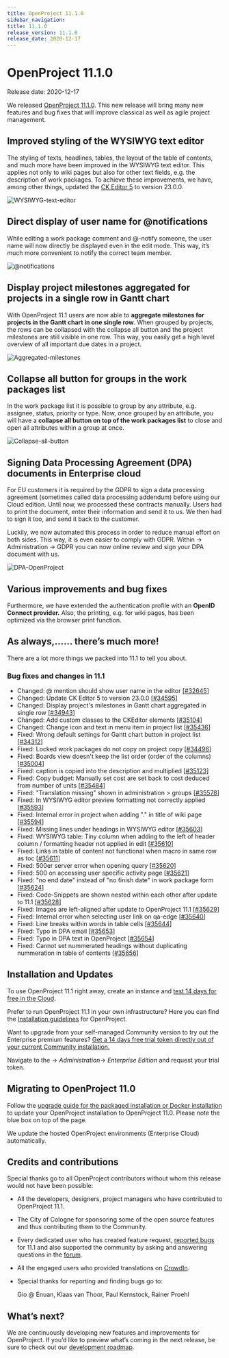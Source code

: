 ```yaml
---
title: OpenProject 11.1.0
sidebar_navigation:
title: 11.1.0
release_version: 11.1.0
release_date: 2020-12-17
---
```



# OpenProject 11.1.0

Release date: 2020-12-17

We released [OpenProject 11.1.0](https://community.openproject.com/versions/1424).
This new release will bring many new features and bug fixes that will improve classical as well as agile project management. 

## Improved styling of the WYSIWYG text editor

The styling of texts, headlines, tables, the layout of the table of  contents, and much more have been improved in the WYSIWYG text editor.  This applies not only to wiki pages but also for other text fields, e.g. the description of work packages. To achieve these improvements, we  have, among other things, updated the [CK Editor 5](https://ckeditor.com/ckeditor-5/) to version 23.0.0.

![WYSIWYG-text-editor](WYSIWYG-text-editor.png)

## Direct display of user name for @notifications

While editing a work package comment and @-notify someone, the user  name will now directly be displayed even in the edit mode. This way,  it’s much more convenient to notify the correct team member.

![@notifications](@notifications.png)

## Display project milestones aggregated for projects in a single row in Gantt chart

With OpenProject 11.1 users are now able to **aggregate milestones for projects in the Gantt chart in one single row**. When grouped by projects, the rows can be collapsed with the collapse  all button and the project milestones are still visible in one row. This way, you easily get a high level overview of all important due dates in a project.

![Aggregated-milestones](Aggregated-milestones.png)

## Collapse all button for groups in the work packages list

In the work package list it is possible to group by any attribute,  e.g. assignee, status, priority or type. Now, once grouped by an  attribute, you will have a **collapse all button on top of the work packages list** to close and open all attributes within a group at once.

![Collapse-all-button](Collapse-all-button.png)

## Signing Data Processing Agreement (DPA) documents in Enterprise cloud

For EU customers it is required by the GDPR to sign a data processing agreement (sometimes called data processing addendum) before using our Cloud edition. Until now, we processed these contracts manually. Users had to print the document, enter their information and send it to us. We then had to sign it too, and send it back to the customer.

Luckily, we now automated this process in order to reduce manual effort on both sides. This way, it is even easier to comply with GDPR. Within -> Administration -> GDPR you can now online review and sign your DPA document with us.

![DPA-OpenProject](DPA-OpenProject.png)



## Various improvements and bug fixes

Furthermore, we have extended the authentication profile with an **OpenID Connect provider.** Also, the printing, e.g. for wiki pages, has been optimized via the browser print function.

## As always,…… there’s much more!

There are a lot more things we packed into 11.1 to tell you about.

### Bug fixes and changes in 11.1

- Changed: @ mention should show user name in the editor \[[#32645](https://community.openproject.com/wp/32645)\]
- Changed: Update CK Editor 5 to version 23.0.0 \[[#34595](https://community.openproject.com/wp/34595)\]
- Changed: Display project's milestones in Gantt chart aggregated in single row \[[#34943](https://community.openproject.com/wp/34943)\]
- Changed: Add custom classes to the CKEditor elements \[[#35104](https://community.openproject.com/wp/35104)\]
- Changed: Change icon and text in menu item in project list \[[#35436](https://community.openproject.com/wp/35436)\]
- Fixed: Wrong default settings for Gantt chart button in project list \[[#34312](https://community.openproject.com/wp/34312)\]
- Fixed: Locked work packages do not copy on project copy \[[#34496](https://community.openproject.com/wp/34496)\]
- Fixed: Boards view doesn't keep the list order (order of the columns) \[[#35004](https://community.openproject.com/wp/35004)\]
- Fixed: caption is copied into the description and multiplied \[[#35123](https://community.openproject.com/wp/35123)\]
- Fixed: Copy budget: Manually set cost are set back to cost deduced from number of units \[[#35484](https://community.openproject.com/wp/35484)\]
- Fixed: "Translation missing" shown in administration > groups \[[#35578](https://community.openproject.com/wp/35578)\]
- Fixed: In WYSIWYG editor preview formatting not correctly applied \[[#35593](https://community.openproject.com/wp/35593)\]
- Fixed: Internal error in project when adding "." in title of wiki page \[[#35594](https://community.openproject.com/wp/35594)\]
- Fixed: Missing lines under headings in WYSIWYG editor \[[#35603](https://community.openproject.com/wp/35603)\]
- Fixed: WYSIWYG table: Tiny column when adding to the left of header column / formatting header not applied in edit \[[#35610](https://community.openproject.com/wp/35610)\]
- Fixed: Links in table of content not functional when macro in same row as toc \[[#35611](https://community.openproject.com/wp/35611)\]
- Fixed: 500er server error when opening query \[[#35620](https://community.openproject.com/wp/35620)\]
- Fixed: 500 on accessing user specific activity page \[[#35621](https://community.openproject.com/wp/35621)\]
- Fixed: "no end date" instead of "no finish date" in work package form \[[#35624](https://community.openproject.com/wp/35624)\]
- Fixed: Code-Snippets are shown nested within each other after update to 11.1 \[[#35628](https://community.openproject.com/wp/35628)\]
- Fixed: Images are left-aligned after update to OpenProject 11.1 \[[#35629](https://community.openproject.com/wp/35629)\]
- Fixed: Internal error when selecting user link on qa-edge \[[#35640](https://community.openproject.com/wp/35640)\]
- Fixed: Line breaks within words in table cells \[[#35644](https://community.openproject.com/wp/35644)\]
- Fixed: Typo in DPA email \[[#35653](https://community.openproject.com/wp/35653)\]
- Fixed: Typo in DPA text in OpenProject \[[#35654](https://community.openproject.com/wp/35654)\]
- Fixed: Cannot set nummerated headings without duplicating nummeration in table of contents \[[#35656](https://community.openproject.com/wp/35656)\]

## Installation and Updates

To use OpenProject 11.1 right away, create an instance and [test 14 days for free in the Cloud](https://start.openproject.com/).

Prefer to run OpenProject 11.1 in your own infrastructure?
Here you can find the [Installation guidelines](../../installation-and-operations) for OpenProject.

Want to upgrade from your self-managed Community version to try out the Enterprise premium features? [Get a 14 days free trial token directly out of your current Community installation.](https://www.openproject.org/blog/enterprise-edition-upgrade-test-free/)

Navigate to the -> *Administration*-> *Enterprise Edition* and request your trial token.

## Migrating to OpenProject 11.0

Follow the [upgrade guide for the packaged installation or Docker installation](../../installation-and-operations/operation/upgrading/) to update your OpenProject installation to OpenProject 11.0. Please note the blue box on top of the page.

We update the hosted OpenProject environments (Enterprise Cloud) automatically.

## Credits and contributions

Special thanks go to all OpenProject contributors without whom this release would not have been possible:

- All the developers, designers, project managers who have contributed to OpenProject 11.1.

- The City of Cologne for sponsoring some of the open source features and thus contributing them to the Community.

- Every dedicated user who has created feature request, [reported bugs](../../development/report-a-bug/) for 11.1 and also supported the community by asking and answering questions in the [forum](https://community.openproject.org/projects/openproject/boards).

- All the engaged users who provided translations on [CrowdIn](https://crowdin.com/projects/opf).

- Special thanks for reporting and finding bugs go to:

  Gio @ Enuan, Klaas van Thoor, Paul Kernstock, Rainer Proehl

## What’s next?

We are continuously developing new features and improvements for  OpenProject. If you’d like to preview what’s coming in the next release, be sure to check out our [development roadmap](https://community.openproject.com/projects/openproject/work_packages?query_id=918).